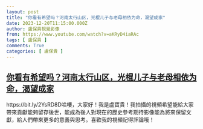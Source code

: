 ```yaml
---
layout: post
title: "你看有希望吗？河南太行山区，光棍儿子与老母相依为命，渴望成家"
date: 2023-12-20T11:15:00.000Z
author: 盧保貴視覺影像
from: https://www.youtube.com/watch?v=aKRyD4iaRAc
tags: [ 盧保貴 ]
comments: True
categories: [ 盧保貴 ]
---
```

<!--1703070900000-->
[你看有希望吗？河南太行山区，光棍儿子与老母相依为命，渴望成家](https://www.youtube.com/watch?v=aKRyD4iaRAc)
------

<div>
https://bit.ly/2YsRD8D哈嘍，大家好！我是盧寶貴！我拍攝的視頻希望能給大家帶來貢獻能夠留存後世，能成為後人對現在的歷史參考期待影像能為將來保留文獻，給人們帶來更多的意義與思考。喜歡我的視頻記得評論哦！
</div>
